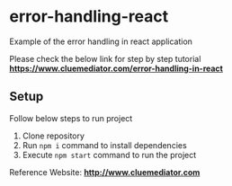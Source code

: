 # error-handling-react
Example of the error handling in react application

Please check the below link for step by step tutorial
**https://www.cluemediator.com/error-handling-in-react**

## Setup
Follow below steps to run project

1. Clone repository
2. Run `npm i` command to install dependencies
3. Execute `npm start` command to run the project

Reference Website: **http://www.cluemediator.com**